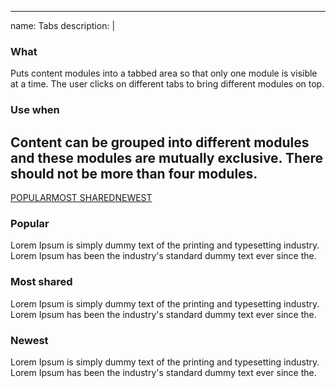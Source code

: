 
---
name: Tabs
description: |
  ### What
  Puts content modules into a tabbed area so that only one module is visible at a time. The user clicks on different tabs to bring different modules on top.
  
  ### Use when
  Content can be grouped into different modules and these modules are mutually exclusive. There should not be more than four modules.
---
<!-- Tabs-->
<div class="ui-tabs">
  <nav><a href="#Tab-1" class="tab__handle active">POPULAR</a><a href="#Tab-2" class="tab__handle">MOST SHARED</a><a href="#Tab-3" class="tab__handle">NEWEST</a></nav>
  <div id="Tab-1" class="tab">
    <h3>Popular</h3>
    <p>Lorem Ipsum is simply dummy text of the printing and typesetting industry. Lorem Ipsum has been the industry&apos;s standard dummy text ever since the.</p>
  </div>
  <div id="Tab-2" class="tab">
    <h3>Most shared</h3>
    <p>Lorem Ipsum is simply dummy text of the printing and typesetting industry. Lorem Ipsum has been the industry&apos;s standard dummy text ever since the.</p>
  </div>
  <div id="Tab-3" class="tab">
    <h3>Newest</h3>
    <p>Lorem Ipsum is simply dummy text of the printing and typesetting industry. Lorem Ipsum has been the industry&apos;s standard dummy text ever since the.</p>
  </div>
</div>